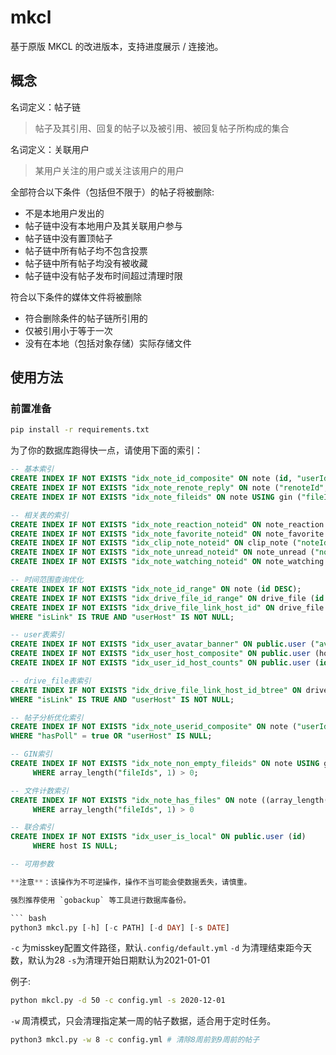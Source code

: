 # mkcl

基于原版 MKCL 的改进版本，支持进度展示 / 连接池。

## 概念

名词定义：帖子链

> 帖子及其引用、回复的帖子以及被引用、被回复帖子所构成的集合

名词定义：关联用户

> 某用户关注的用户或关注该用户的用户

全部符合以下条件（包括但不限于）的帖子将被删除:

* 不是本地用户发出的
* 帖子链中没有本地用户及其关联用户参与
* 帖子链中没有置顶帖子
* 帖子链中所有帖子均不包含投票
* 帖子链中所有帖子均没有被收藏
* 帖子链中没有帖子发布时间超过清理时限

符合以下条件的媒体文件将被删除

* 符合删除条件的帖子链所引用的
* 仅被引用小于等于一次
* 没有在本地（包括对象存储）实际存储文件

## 使用方法

### 前置准备

```bash
pip install -r requirements.txt
```

为了你的数据库跑得快一点，请使用下面的索引：

```sql
-- 基本索引
CREATE INDEX IF NOT EXISTS "idx_note_id_composite" ON note (id, "userId", "userHost", "renoteId", "replyId");
CREATE INDEX IF NOT EXISTS "idx_note_renote_reply" ON note ("renoteId", "replyId");
CREATE INDEX IF NOT EXISTS "idx_note_fileids" ON note USING gin ("fileIds");

-- 相关表的索引
CREATE INDEX IF NOT EXISTS "idx_note_reaction_noteid" ON note_reaction ("noteId");
CREATE INDEX IF NOT EXISTS "idx_note_favorite_noteid" ON note_favorite ("noteId");
CREATE INDEX IF NOT EXISTS "idx_clip_note_noteid" ON clip_note ("noteId");
CREATE INDEX IF NOT EXISTS "idx_note_unread_noteid" ON note_unread ("noteId");
CREATE INDEX IF NOT EXISTS "idx_note_watching_noteid" ON note_watching ("noteId");

-- 时间范围查询优化
CREATE INDEX IF NOT EXISTS "idx_note_id_range" ON note (id DESC);
CREATE INDEX IF NOT EXISTS "idx_drive_file_id_range" ON drive_file (id DESC);
CREATE INDEX IF NOT EXISTS "idx_drive_file_link_host_id" ON drive_file ("isLink", "userHost", id)
WHERE "isLink" IS TRUE AND "userHost" IS NOT NULL;

-- user表索引
CREATE INDEX IF NOT EXISTS "idx_user_avatar_banner" ON public.user ("avatarId", "bannerId");
CREATE INDEX IF NOT EXISTS "idx_user_host_composite" ON public.user (host, "followersCount", "followingCount");
CREATE INDEX IF NOT EXISTS "idx_user_id_host_counts" ON public.user (id, host, "followersCount", "followingCount");

-- drive_file表索引
CREATE INDEX IF NOT EXISTS "idx_drive_file_link_host_id_btree" ON drive_file (id)
WHERE "isLink" IS TRUE AND "userHost" IS NOT NULL;

-- 帖子分析优化索引
CREATE INDEX IF NOT EXISTS "idx_note_userid_composite" ON note ("userId", "userHost", "hasPoll")
WHERE "hasPoll" = true OR "userHost" IS NULL;

-- GIN索引
CREATE INDEX IF NOT EXISTS "idx_note_non_empty_fileids" ON note USING gin ("fileIds")
     WHERE array_length("fileIds", 1) > 0;

-- 文件计数索引
CREATE INDEX IF NOT EXISTS "idx_note_has_files" ON note ((array_length("fileIds", 1) > 0)) 
     WHERE array_length("fileIds", 1) > 0

-- 联合索引
CREATE INDEX IF NOT EXISTS "idx_user_is_local" ON public.user (id) 
     WHERE host IS NULL;

-- 可用参数

**注意**：该操作为不可逆操作，操作不当可能会使数据丢失，请慎重。

强烈推荐使用 `gobackup` 等工具进行数据库备份。

``` bash
python3 mkcl.py [-h] [-c PATH] [-d DAY] [-s DATE]
```

`-c` 为misskey配置文件路径，默认`.config/default.yml` `-d` 为清理结束距今天数，默认为28 `-s`为清理开始日期默认为2021-01-01

例子:

``` bash
python mkcl.py -d 50 -c config.yml -s 2020-12-01
```

`-w` 周清模式，只会清理指定某一周的帖子数据，适合用于定时任务。

```bash
python3 mkcl.py -w 8 -c config.yml # 清除8周前到9周前的帖子
```
